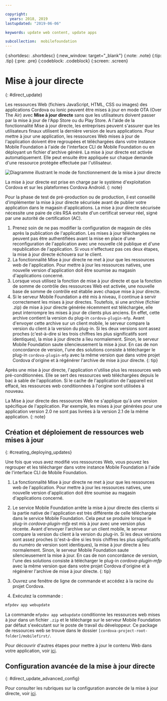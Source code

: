 ```yaml
---

copyright:
  years: 2018, 2019
lastupdated: "2019-06-06"

keywords: update web content, update apps

subcollection:  mobilefoundation
---
```


{:shortdesc: .shortdesc}
{:new_window: target="_blank"}
{:note: .note}
{:tip: .tip}
{:pre: .pre}
{:codeblock: .codeblock}
{:screen: .screen}

# Mise à jour directe
{: #direct_update}

Les ressources Web (fichiers JavaScript, HTML, CSS ou images) des applications Cordova ou Ionic peuvent être mises à jour en mode OTA (Over The Air) avec **Mise à jour directe** sans que les utilisateurs doivent passer par la mise à jour de l'App Store ou du Play Store. A l'aide de la fonctionnalité Mise à jour directe, les entreprises peuvent s'assurer que les utilisateurs finaux utilisent la dernière version de leurs applications. Pour mettre à jour une application, les ressources Web mises à jour de l'application doivent être regroupées et téléchargées dans votre instance Mobile Foundation à l'aide de l'interface CLI de Mobile Foundation ou en déployant un fichier d'archive généré. La mise à jour directe est activée automatiquement. Elle peut ensuite être appliquée sur chaque demande d'une ressource protégée effectuée par l'utilisateur.

![Diagramme illustrant le mode de fonctionnement de la mise à jour directe](images/internal_function.jpg)

La mise à jour directe est prise en charge par le système d'exploitation Cordova et sur les plateformes Cordova Android.
{: note}

Pour la phase de test de pré-production ou de production, il est conseillé d'implémenter la mise à jour directe sécurisée avant de publier votre application dans le magasin d'applications. La mise à jour directe sécurisée nécessite une paire de clés RSA extraite d'un certificat serveur réel, signé par une autorité de certification (AC).

1. Prenez soin de ne pas modifier la configuration de magasin de clés après la publication de l'application. Les mises à jour téléchargées ne peuvent pas être authentifiées avant la mise en place d'une reconfiguration de l'application avec une nouvelle clé publique et d'une republication de l'application. Si vous n'effectuez pas ces deux étapes, la mise à jour directe échouera sur le client.
2. La fonctionnalité Mise à jour directe ne met à jour que les ressources web de l'application. Pour mettre à jour les ressources natives, une nouvelle version d'application doit être soumise au magasin d'applications concerné.
3. Lorsque vous utilisez la fonction de mise à jour directe et que la fonction de somme de contrôle des ressources Web est activée, une nouvelle base de somme de contrôle est établie avec chaque mise à jour directe.
4. Si le serveur Mobile Foundation a été mis à niveau, il continue à servir correctement les mises à jour directes. Toutefois, si une archive (fichier .zip) de mise à jour directe
générée récemment est téléchargée, elle peut interrompre les mises à jour de clients plus anciens. En effet, cette archive contient la version du plug-in
`cordova-plugin-mfp`. Avant d'envoyer cette archive sur un client mobile, le serveur compare la version du client à la version du
plug-in. Si les deux versions sont assez proches (c'est-à-dire si les trois chiffres les plus significatifs sont identiques), la mise à jour directe a lieu
normalement. Sinon, le serveur Mobile Foundation saute silencieusement la mise à jour. En cas de non concordance de version, l'une des solutions consiste à télécharger le plug-in `cordova-plugin-mfp` avec la même version que dans votre projet Cordova d'origine et à régénérer l'archive de mise à jour directe.
{: tip}

Après une mise à jour directe, l'application n'utilise plus les ressources web pré-conditionnées. Elle se sert des ressources web téléchargées depuis le bac à sable de l'application. Si le cache de l'application de l'appareil est effacé, les ressources web conditionnées à l'origine sont utilisées à nouveau.

La Mise à jour directe des ressources Web ne s'applique qu'à une version spécifique de l'application. Par exemple, les mises à jour générées pour une application version 2.0 ne sont pas livrées à la version 2.1 de la même application.
{: note}

## Création et déploiement de ressources web mises à jour
{: #creating_deploying_updates}

Une fois que vous avez modifié vos ressources Web, vous pouvez les regrouper et les télécharger dans votre instance Mobile Foundation à l'aide de l'interface CLI de Mobile Foundation.

1.  La fonctionnalité Mise à jour directe ne met à jour que les ressources web de l'application. Pour mettre à jour les ressources natives, une nouvelle version d'application doit être soumise au magasin d'applications concerné.
2. Le service Mobile Foundation arrête la mise à jour directe des clients si la partie native de l'application est très différente de celle téléchargée dans le service Mobile Foundation. Cela peut se produire lorsque le plug-in *cordova-plugin-mfp* est mis à jour avec une version plus récente. Avant d'envoyer l'archive sur un client mobile, le serveur compare la version du client à la version du plug-in. Si les deux versions sont assez proches (c'est-à-dire si les trois chiffres les plus significatifs du numéro de version sont identiques), la mise à jour directe a lieu normalement. Sinon, le serveur Mobile Foundation saute silencieusement la mise à jour. En cas de non concordance de version, l'une des solutions consiste à télécharger le plug-in *cordova-plugin-mfp* avec la même version que dans votre projet Cordova d'origine et à régénérer l'archive de mise à jour directe.
{: tip}

1. Ouvrez une fenêtre de ligne de commande et accédez à la racine du projet Cordova.
2. Exécutez la commande :
  ```bash
  mfpdev app webupdate
  ```
  La commande `mfpdev app webupdate` conditionne les ressources web mises à jour dans un fichier `.zip` et le télécharge sur le serveur Mobile Foundation par défaut s'exécutant sur le poste de travail du développeur. Ce package de ressources web se trouve dans le dossier `[cordova-project-root-folder]/mobilefirst/`.

Pour découvrir d'autres étapes pour mettre à jour le contenu Web dans votre application, voir [ici](/docs/services/mobilefoundation?topic=mobilefoundation-alternate_steps_to_update_app_web_content_in_app#alternate_steps_to_update_app_web_content_in_app).

## Configuration avancée de la mise à jour directe
{: #direct_update_advanced_config}

Pour consulter les rubriques sur la configuration avancée de la mise à jour directe, voir [ici](/docs/services/mobilefoundation?topic=mobilefoundation-advanced_direct_update_configuration#advanced_direct_update_configuration).
